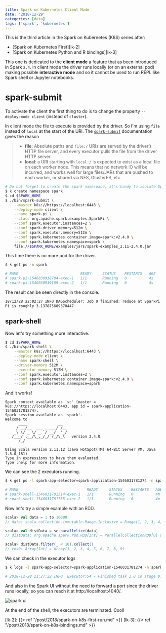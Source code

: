 ```yaml
---
title: Spark on Kubernetes Client Mode
date: '2018-12-29'
categories: [data]
tags: ['spark', 'kubernetes']
---
```


This is the third article in the Spark on Kubernetes (K8S) series after:

- [Spark on Kubernetes First][lk-2]
- [Spark on Kubernetes Python and R bindings][lk-3]

This one is dedicated to the **client mode** a feature that as been introduced in Spark `2.4`.
In client mode the driver runs locally (or on an external pod) making possible **interactive mode** and so it cannot be used to run REPL like Spark shell or Jupyter notebooks.

# spark-submit

To activate the client the first thing to do is to change the property `--deploy-mode client` (instead of `cluster`).

In client mode the file to execute is provided by the driver. So I'm using `file` instead of `local` at the start of the URI.
The [`spark-submit`][lk-1] documentation gives the reason

> - **file**: Absolute paths and `file:/` URIs are served by the driver’s HTTP file server, and every executor pulls the file from the driver HTTP server.
> - **local**: a URI starting with `local:/` is expected to exist as a local file on each worker node. This means that no network IO will be incurred, and works well for large files/JARs that are pushed to each worker, or shared via NFS, GlusterFS, etc.

```bash
# Do not forget to create the spark namespace, it's handy to isolate Spark resources
$ k create namespace spark
$ cd $SPARK_HOME
$ ./bin/spark-submit \
    --master k8s://https://localhost:6443 \
    --deploy-mode client \
    --name spark-pi \
    --class org.apache.spark.examples.SparkPi \
    --conf spark.executor.instances=2 \
    --conf spark.driver.memory=512m \
    --conf spark.executor.memory=512m \
    --conf spark.kubernetes.container.image=spark:v2.4.0 \
    --conf spark.kubernetes.namespace=spark \
    file://$SPARK_HOME/examples/jars/spark-examples_2.11-2.4.0.jar
```

This time there is no more pod for the driver.

```bash
$ k get po -n spark

# NAME                            READY     STATUS    RESTARTS   AGE
# spark-pi-1546030938784-exec-1   1/1       Running   0          4s
# spark-pi-1546030939189-exec-2   1/1       Running   0          4s
```

The result can be seen directly in the console.

```bash
18/12/28 22:02:27 INFO DAGScheduler: Job 0 finished: reduce at SparkPi.scala:38, took 1.433958 s
Pi is roughly 3.137875689378447
```

## spark-shell

Now let's try something more interactive.

```bash
$ cd $SPARK_HOME
$ ./bin/spark-shell \
    --master k8s://https://localhost:6443 \
    --deploy-mode client \
    --name spark-shell \
    --driver-memory 512M \
    --executor-memory 512M \
    --conf spark.executor.instances=2 \
    --conf spark.kubernetes.container.image=spark:v2.4.0 \
    --conf spark.kubernetes.namespace=spark
```

And it works!

```
Spark context available as 'sc' (master = k8s://https://localhost:6443, app id = spark-application-1546031781274).
Spark session available as 'spark'.
Welcome to
      ____              __
     / __/__  ___ _____/ /__
    _\ \/ _ \/ _ `/ __/  '_/
   /___/ .__/\_,_/_/ /_/\_\   version 2.4.0
      /_/

Using Scala version 2.11.12 (Java HotSpot(TM) 64-Bit Server VM, Java 1.8.0_181)
Type in expressions to have them evaluated.
Type :help for more information.
```

We can see the 2 executors running.

```bash
$ k get po -l spark-app-selector=spark-application-1546031781274 -n spark

# NAME                               READY     STATUS    RESTARTS   AGE
# spark-shell-1546031781314-exec-1   1/1       Running   0          4m
# spark-shell-1546031781735-exec-2   1/1       Running   0          4m
```

Now let's try a simple example with an RDD.

```scala
scala> val data = 1 to 10000
// data: scala.collection.immutable.Range.Inclusive = Range(1, 2, 3, 4, 5, 6, 7, 8, 9, 10, 11, 12, 13, 14, 15, 16, 17, 18, 19, 20, 21, 22, 23, 24, 25, ...

scala> val distData = sc.parallelize(data)
// distData: org.apache.spark.rdd.RDD[Int] = ParallelCollectionRDD[0] at parallelize at <console>:26

scala> distData.filter(_ < 10).collect()
// res0: Array[Int] = Array(1, 2, 3, 4, 5, 6, 7, 8, 9)
```

We can check in the executor logs

```bash
$ k logs -l spark-app-selector=spark-application-1546031781274 -n spark

# 2018-12-28 21:27:22 INFO  Executor:54 - Finished task 1.0 in stage 0.0 (TID 1). 734 bytes result sent to driver
```

And also in the Spark UI without the need to forward a port since the driver runs locally, so you can reach it at http://localhost:4040/.

![spark ui](/post/2018/spark-on-k8s-client-mode_files/spark-shell.png)

At the end of the shell, the executors are terminated. Cool!

[lk-1]: http://spark.apache.org/docs/latest/submitting-applications.html#launching-applications-with-spark-submit
[lk-2]: {{< ref "/post/2018/spark-on-k8s-first-run.md" >}}
[lk-3]: {{< ref "/post/2018/spark-on-k8s-bindings.md" >}}